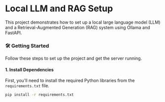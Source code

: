 # Local LLM and RAG Setup

This project demonstrates how to set up a local large language model (LLM) and a Retrieval-Augmented Generation (RAG) system using Ollama and FastAPI.


### 🛠️ Getting Started

Follow these steps to set up the project and get the server running.

#### 1. Install Dependencies

First, you'll need to install the required Python libraries from the `requirements.txt` file.

```bash
pip install -r requirements.txt
